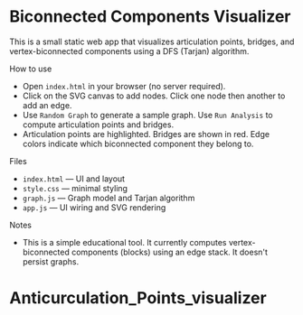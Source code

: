 # Biconnected Components Visualizer

This is a small static web app that visualizes articulation points, bridges, and vertex-biconnected components using a DFS (Tarjan) algorithm.

How to use

- Open `index.html` in your browser (no server required).
- Click on the SVG canvas to add nodes. Click one node then another to add an edge.
- Use `Random Graph` to generate a sample graph. Use `Run Analysis` to compute articulation points and bridges.
- Articulation points are highlighted. Bridges are shown in red. Edge colors indicate which biconnected component they belong to.

Files

- `index.html` — UI and layout
- `style.css` — minimal styling
- `graph.js` — Graph model and Tarjan algorithm
- `app.js` — UI wiring and SVG rendering

Notes

- This is a simple educational tool. It currently computes vertex-biconnected components (blocks) using an edge stack. It doesn't persist graphs.
# Anticurculation_Points_visualizer
